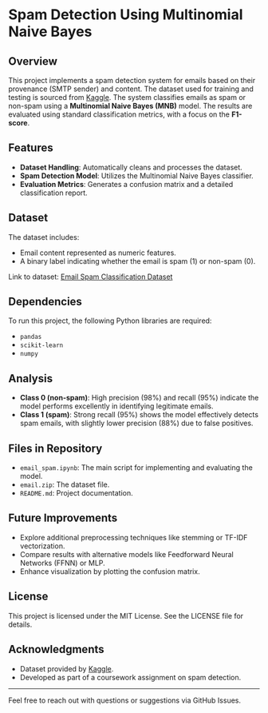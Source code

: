 # Spam Detection Using Multinomial Naive Bayes

## Overview
This project implements a spam detection system for emails based on their provenance (SMTP sender) and content. The dataset used for training and testing is sourced from [Kaggle](https://www.kaggle.com/datasets/balaka18/email-spam-classification-dataset-csv). The system classifies emails as spam or non-spam using a **Multinomial Naive Bayes (MNB)** model. The results are evaluated using standard classification metrics, with a focus on the **F1-score**.

## Features
- **Dataset Handling**: Automatically cleans and processes the dataset.
- **Spam Detection Model**: Utilizes the Multinomial Naive Bayes classifier.
- **Evaluation Metrics**: Generates a confusion matrix and a detailed classification report.

## Dataset
The dataset includes:
- Email content represented as numeric features.
- A binary label indicating whether the email is spam (1) or non-spam (0).

Link to dataset: [Email Spam Classification Dataset](https://www.kaggle.com/datasets/balaka18/email-spam-classification-dataset-csv)

## Dependencies
To run this project, the following Python libraries are required:
- `pandas`
- `scikit-learn`
- `numpy`



## Analysis
- **Class 0 (non-spam)**: High precision (98%) and recall (95%) indicate the model performs excellently in identifying legitimate emails.
- **Class 1 (spam)**: Strong recall (95%) shows the model effectively detects spam emails, with slightly lower precision (88%) due to false positives.

## Files in Repository
- `email_spam.ipynb`: The main script for implementing and evaluating the model.
- `email.zip`: The dataset file.
- `README.md`: Project documentation.

## Future Improvements
- Explore additional preprocessing techniques like stemming or TF-IDF vectorization.
- Compare results with alternative models like Feedforward Neural Networks (FFNN) or MLP.
- Enhance visualization by plotting the confusion matrix.

## License
This project is licensed under the MIT License. See the LICENSE file for details.

## Acknowledgments
- Dataset provided by [Kaggle](https://www.kaggle.com/).
- Developed as part of a coursework assignment on spam detection.

---
Feel free to reach out with questions or suggestions via GitHub Issues.

